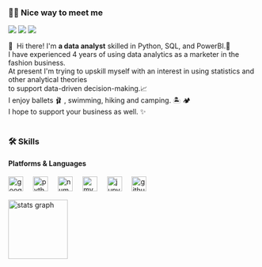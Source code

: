 ### 🙋‍♀️ Nice way to meet me
<p>
  <a href="https://www.notion.so/Data-analysis-Portfolio-10cdcdf02542800495a3e1cca0cfe531?pvs=4" target="_blank"><img src="https://img.shields.io/badge/Project_Portfolio-000000?style=flat-square&logo=GitHub%20Sponsors&logoColor=white"/></a>
  <a href="https://www.linkedin.com/in/nuri-park-032059310/" target="_blank"><img src="https://img.shields.io/badge/Nuri_Park-0A66C2?style=flat-square&logo=Linkedin&logoColor=white"/></a>
  <a href="mailto:nuri.park020@gmail.com" target="_blank"><img src="https://img.shields.io/badge/nuri.park020@gmail.com-EA4335?style=flat-square&logo=Gmail&logoColor=white"/></a>
</p>

<p>
  👋&nbsp; Hi there! I'm <b>a data analyst</b> skilled in Python, SQL, and PowerBI.🚀<br/>
  I have experienced 4 years of using data analytics as a marketer in the fashion business. <br/>At present I'm trying to upskill myself with an interest in using statistics and other analytical theories <br/> to support data-driven decision-making.📈<br/>
  I enjoy ballets 🩰 , swimming, hiking and camping. 🏝️ 🏕️ <br/>
  I hope to support your business as well. ✨ <br/><br/>
</p>



### 🛠️ Skills
#### Platforms & Languages
<div align="left">
  <img src="https://cdn.jsdelivr.net/gh/devicons/devicon/icons/google/google-original.svg" height="30" alt="google logo"  />
  <img width="12" />
  <img src="https://cdn.jsdelivr.net/gh/devicons/devicon/icons/python/python-original.svg" height="30" alt="python logo"  />
  <img width="12" />
  <img src="https://cdn.jsdelivr.net/gh/devicons/devicon/icons/numpy/numpy-original.svg" height="30" alt="numpy logo"  />
  <img width="12" />
  <img src="https://cdn.jsdelivr.net/gh/devicons/devicon/icons/mysql/mysql-original.svg" height="30" alt="mysql logo"  />
  <img width="12" />
  <img src="https://cdn.jsdelivr.net/gh/devicons/devicon/icons/jupyter/jupyter-original.svg" height="30" alt="jupyter logo"  />
  <img width="12" />
  <img src="https://cdn.jsdelivr.net/gh/devicons/devicon/icons/github/github-original.svg" height="30" alt="github logo"  />
</div><p><p/>
<div align="left">
  <img src="https://github-readme-stats.vercel.app/api?username=Hello-nuri&hide_title=false&hide_rank=false&show_icons=true&include_all_commits=true&count_private=true&disable_animations=false&theme=dark&locale=en&hide_border=true&order=1" height="120" alt="stats graph"  />    
</div> 
